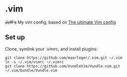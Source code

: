 .vim
====

~~Jeff's~~ My vim config, based on [The ultimate Vim config](https://github.com/amix/vimrc)

Set up
------

Clone, symlink your .vimrc, and install plugins:

    git clone https://github.com/maorleger/.vim.git ~/.vim
    ln -s ~/.vim/vimrc ~/.vimrc
    git clone https://github.com/VundleVim/Vundle.vim.git ~/.vim/bundle/Vundle.vim

